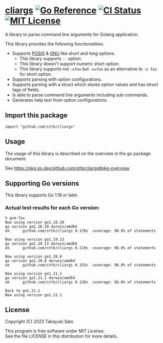 # [cliargs][repo-url] [![Go Reference][pkg-dev-img]][pkg-dev-url] [![CI Status][ci-img]][ci-url] [![MIT License][mit-img]][mit-url]

A library to parse command line arguments for Golang application.

This library provides the following functionalities:

- Supports [POSIX][posix-args] & [GNU][gnu-args] like short and long options.
    - This library supports `--` option.
    - This library doesn't support numeric short option.
    - This library supports not `-ofoo` but `-o=foo` as an alternative to `-o foo` for short option.
- Supports parsing with option configurations.
- Supports parsing with a struct which stores option values and has struct tags of fields.
- Is able to parse command line arguments including sub commands.
- Generates help text from option configurations.


## Import this package

```
import "github.com/sttk/cliargs"
```


## Usage

The usage of this library is described on the overview in the go package document.

See https://pkg.go.dev/github.com/sttk/cliargs#pkg-overview


## Supporting Go versions

This library supports Go 1.18 or later.

### Actual test results for each Go version:

```
% gvm-fav
Now using version go1.18.10
go version go1.18.10 darwin/amd64
ok  	github.com/sttk/cliargs	0.178s	coverage: 98.0% of statements

Now using version go1.19.13
go version go1.19.13 darwin/amd64
ok  	github.com/sttk/cliargs	0.119s	coverage: 98.0% of statements

Now using version go1.20.8
go version go1.20.8 darwin/amd64
ok  	github.com/sttk/cliargs	0.155s	coverage: 98.0% of statements

Now using version go1.21.1
go version go1.21.1 darwin/amd64
ok  	github.com/sttk/cliargs	0.128s	coverage: 98.0% of statements

Back to go1.21.1
Now using version go1.21.1
```

## License

Copyright (C) 2023 Takayuki Sato

This program is free software under MIT License.<br>
See the file LICENSE in this distribution for more details.


[repo-url]: https://github.com/sttk/cliargs-go
[pkg-dev-img]: https://pkg.go.dev/badge/github.com/sttk/cliargs.svg
[pkg-dev-url]: https://pkg.go.dev/github.com/sttk/cliargs
[ci-img]: https://github.com/sttk/cliargs-go/actions/workflows/go.yml/badge.svg?branch=main
[ci-url]: https://github.com/sttk/cliargs-go/actions
[mit-img]: https://img.shields.io/badge/license-MIT-green.svg
[mit-url]: https://opensource.org/licenses/MIT

[posix-args]: https://www.gnu.org/software/libc/manual/html_node/Argument-Syntax.html#Argument-Syntax
[gnu-args]: https://www.gnu.org/prep/standards/html_node/Command_002dLine-Interfaces.html
